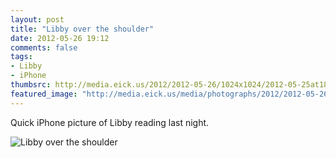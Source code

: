 ```yaml
---
layout: post
title: "Libby over the shoulder"
date: 2012-05-26 19:12
comments: false
tags: 
- Libby
- iPhone
thumbsrc: http://media.eick.us/2012/2012-05-26/1024x1024/2012-05-25at18.06.16.jpg
featured_image: "http://media.eick.us/media/photographs/2012/2012-05-26/2012-05-25at18.06.16.jpg"
---
```

Quick iPhone picture of Libby reading last night.


![Libby over the shoulder](http://media.eick.us/media/photographs/2012/2012-05-26/2012-05-25at18.06.16.jpg)

